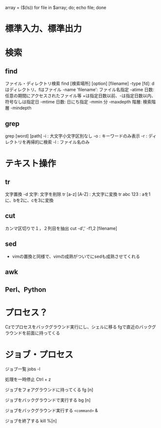array = ($(ls))
for file in $array; do; echo file; done

# 標準入力、標準出力

# 検索
## find
ファイル・ディレクトリ検索
find [検索場所] [option] [filename]
-type [fd]: dはディレクトリ、fはファイル
-name 'filename': ファイル名指定
-atime 日数: 任意の期間にアクセスされたファイル等
  +は指定日数以前、-は指定日数以内、符号なしは指定日
-mtime 日数: 日にち指定
-mmin 分
-maxdepth 階層: 検索階層
-mindepth

## grep
grep [word] [path]
-i : 大文字小文字区別なし
-o : キーワードのみ表示
-r : ディレクトリを再帰的に検索
-l : ファイル名のみ

# テキスト操作
## tr
文字置換
-d 文字: 文字を削除
tr [a-z] [A-Z] : 大文字に変換
tr abc 123 : aを1に、bを2に、cを3に変換

## cut
カンマ区切りで１，２列目を抽出
cut -d',' -f1,2 [filename]

## sed
* vimの置換と同様で、vimの成熟がついでにsedも成熟させてくれる

## awk
## Perl、Python


# プロセス？
Czでプロセスをバックグラウンド実行にし、シェルに移る
fgで直近のバックグラウンドを前面に持ってくる

# ジョブ・プロセス
ジョブ一覧
jobs -l

処理を一時停止
Ctrl + z

ジョブをフォアグラウンドに持ってくる
fg [n]

ジョブをバックグラウンドで実行する
bg [n]

ジョブをバックグラウンド実行する
`<command>` &

ジョブを終了する
kill %[n]
